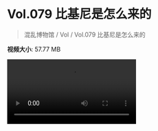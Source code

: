 # Vol.079 比基尼是怎么来的

> 混乱博物馆 / Vol / Vol.079 比基尼是怎么来的

**视频大小**: 57.77 MB

<div class="video"><video src="https://file.hsyhx.top/archive/混乱博物馆/Vol/079.mp4" controls preload>🤔 您的浏览器不支持 video 标签</video></div>